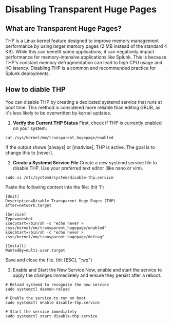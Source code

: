 # Disabling Transparent Huge Pages

## What are Transparent Huge Pages?
THP is a Linux kernel feature designed to improve memory management performance by using larger memory pages (2 MB instead of the standard 4 KB). While this can benefit some applications, it can negatively impact performance for memory-intensive applications like Splunk. This is because THP's constant memory defragmentation can lead to high CPU usage and I/O latency. Disabling THP is a common and recommended practice for Splunk deployments.

## How to diable THP
You can disable THP by creating a dedicated systemd service that runs at boot time. This method is considered more reliable than editing GRUB, as it's less likely to be overwritten by kernel updates.

1. **Verify the Current THP Status**
First, check if THP is currently enabled on your system.

``` 
cat /sys/kernel/mm/transparent_hugepage/enabled
```

If the output shows [always] or [madvise], THP is active. The goal is to change this to [never].

2. **Create a Systemd Service File**
Create a new systemd service file to disable THP. Use your preferred text editor (like nano or vim).

``` 
sudo vi /etc/systemd/system/disable-thp.service
```

Paste the following content into the file: (hit 'i')

```
[Unit]
Description=Disable Transparent Huge Pages (THP)
After=network.target

[Service]
Type=oneshot
ExecStart=/bin/sh -c "echo never > /sys/kernel/mm/transparent_hugepage/enabled"
ExecStart=/bin/sh -c "echo never > /sys/kernel/mm/transparent_hugepage/defrag"

[Install]
WantedBy=multi-user.target
``` 

Save and close the file. (hit [ESC], ":wq")

3. Enable and Start the New Service
Now, enable and start the service to apply the changes immediately and ensure they persist after a reboot.

```
# Reload systemd to recognize the new service
sudo systemctl daemon-reload

# Enable the service to run on boot
sudo systemctl enable disable-thp.service

# Start the service immediately
sudo systemctl start disable-thp.service
```


